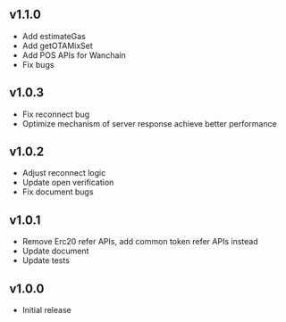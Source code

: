 
## v1.1.0

- Add estimateGas
- Add getOTAMixSet
- Add POS APIs for Wanchain
- Fix bugs

## v1.0.3

- Fix reconnect bug
- Optimize mechanism of server response achieve better performance

## v1.0.2

- Adjust reconnect logic
- Update open verification
- Fix document bugs

## v1.0.1

- Remove Erc20 refer APIs, add common token refer APIs instead
- Update document
- Update tests

## v1.0.0

- Initial release
